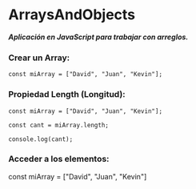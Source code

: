 # ArraysAndObjects
**_Aplicación en JavaScript para trabajar con arreglos._**

### Crear un Array:

```const miArray = ["David", "Juan", "Kevin"];``` 

### Propiedad Length (Longitud):

```const miArray = ["David", "Juan", "Kevin"];```

```const cant = miArray.length;```

```console.log(cant);```

### Acceder a los elementos:

const miArray = ["David", "Juan", "Kevin"]

